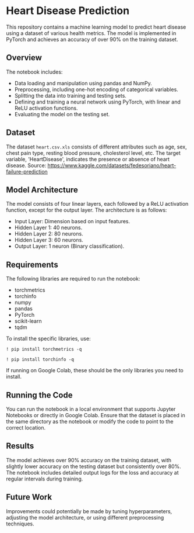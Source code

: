 # Heart Disease Prediction

This repository contains a machine learning model to predict heart disease using a dataset of various health metrics. The model is implemented in PyTorch and achieves an accuracy of over 90% on the training dataset.

## Overview

The notebook includes:
- Data loading and manipulation using pandas and NumPy.
- Preprocessing, including one-hot encoding of categorical variables.
- Splitting the data into training and testing sets.
- Defining and training a neural network using PyTorch, with linear and ReLU activation functions.
- Evaluating the model on the testing set.

## Dataset

The dataset `heart.csv.xls` consists of different attributes such as age, sex, chest pain type, resting blood pressure, cholesterol level, etc. The target variable, 'HeartDisease', indicates the presence or absence of heart disease.
Source: https://www.kaggle.com/datasets/fedesoriano/heart-failure-prediction

## Model Architecture

The model consists of four linear layers, each followed by a ReLU activation function, except for the output layer. The architecture is as follows:

- Input Layer: Dimension based on input features.
- Hidden Layer 1: 40 neurons.
- Hidden Layer 2: 80 neurons.
- Hidden Layer 3: 60 neurons.
- Output Layer: 1 neuron (Binary classification).

## Requirements

The following libraries are required to run the notebook:

- torchmetrics
- torchinfo
- numpy
- pandas
- PyTorch
- scikit-learn
- tqdm

To install the specific libraries, use:

`! pip install torchmetrics -q`

`! pip install torchinfo -q`

If running on Google Colab, these should be the only libraries you need to install.

## Running the Code

You can run the notebook in a local environment that supports Jupyter Notebooks or directly in Google Colab. Ensure that the dataset is placed in the same directory as the notebook or modify the code to point to the correct location.

## Results

The model achieves over 90% accuracy on the training dataset, with slightly lower accuracy on the testing dataset but consistently over 80%. The notebook includes detailed output logs for the loss and accuracy at regular intervals during training.

## Future Work

Improvements could potentially be made by tuning hyperparameters, adjusting the model architecture, or using different preprocessing techniques.
